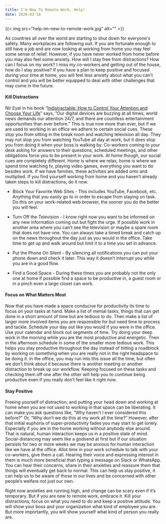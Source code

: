 ```yaml
---
title: I'm New To Remote Work, Help!
date: 2020-03-16
---
```

{{< img src="help-im-new-to-remote-work.jpg" alt="" >}}

As countries all over the world are starting to shut down for everyone's safety.  Many workplaces are following suit.  If you are fortunate enough to still have a job and are now looking at working from home you may feel some sense of relief.  However, if you have never worked from home before you may also feel some anxiety.
How will I stay free from distractions?  How can I focus on my work?  I miss my co-workers and getting out of the house, how do I stay positive?  If you have a plan to keep positive and focused during your time at home, you will feel less anxiety about what you can’t control and you will be better equipped to deal with other challenges that may come in the future.

#### Kill Distractions
Nir Eyal in his book “[Indistractable: How to Control Your Attention and Choose Your Life](https://www.nirandfar.com/indistractable/)” says, ”Our digital devices are buzzing at all times, world news demands our attention 24/7, and there are countless entertainment opportunities than ever before.”  This is true now more than ever, but if we are used to working in an office we adhere to certain social cues.  These stop you from sitting in the break room and watching television all day.  They may not stop you from watching YouTube all day at work, but it does stop you from doing it when your boss is walking by.  Co-workers coming to your desk asking for answers to their questions, scheduled meetings, and other obligations force you to be present in your work.   At home though, our social cues are completely different.  Home is where we relax, home is where we spend time watching tv, playing video games, everything you want to do besides work.  If we have families, these activities are added onto and multiplied.  If you find yourself working from home and you haven’t already taken steps to kill distractions, do it now.

- Block Your Favorite Web Sites - This includes YouTube, Facebook, etc.  Anything that you easily go to in order to escape from staying on task.  Do this on your work-related web browser, the sooner you do the better you will feel.

- Turn Off the Television - I know right now you want to be informed on any new information coming out but fight the urge.  If possible work in another area where you can’t see the television or maybe a spare room that does not have one.  You can always take a timed break and catch up on the news throughout the day just as you would in the office.  Take time to get up and walk around but limit it to a time you set in advance.

- Put the Phone On Silent - By silencing all notifications you can put your phone down and check it later.  This way it doesn’t interrupt you while you are in a good flow.

- Find a Good Space - During these times you are probably not the only one at home if possible find a space to be productive in, a guest room or in a pinch even a large closet can work.

#### Focus on What Matters Most
Now that you have made a space conducive for productivity its time to focus on your tasks at hand.  Make a list of menial tasks, things that can get done in a short amount of time but are tedious to do.  Then make a list of larger more involved items you are responsible for but need time to process and tackle.  Schedule your day out like you would if you were in the office.  Use your calendar and block out segments of time.  Try doing your deep work in the morning while you are the most productive and energetic.  Then in the afternoon schedule in some of the smaller more tedious work.  This helps you stay productive throughout the day instead of hitting a roadblock by working on something when you are really not in the right headspace to be doing it.  In the office, you may run into this issue all the time, but often we don’t think about it because there is another meeting or another distraction to break up our workflow.  Keeping focused on these tasks and checking them off one after the other will help you to continue being productive even if you really don’t feel like it right now.

#### Stay Positive
Freeing yourself of distraction, and putting your head down and working at home when you are not used to working in that space can be liberating.  It can make you ask questions like, “Why haven’t I ever considered this before?”  Or, “Why don’t we do this at my work all the time?”  However, after that initial euphoria of super-productivity fades you may start to get lonely.  Especially if you are in the home working without anybody else around.  That is natural, human interaction keeps us in a positive state of mind.  Social-distancing may seem like a godsend at first but if our situation persists for two or more weeks we may be anxious for human interaction like we have at the office.  Allot time in your work schedule to talk with your co-workers, give them a call.  Hearing their voice and expressing interest in them is much more beneficial than typing a message on Slack or WhatsApp.  You can hear their concerns, share in their anxieties and reassure them that things will eventually get back to normal.  This can help us stay positive, it can help us to be aware of those in our lives and be concerned with other people’s welfare not just our own.  

Right now anxieties are running high, and change can be scary even if it’s temporary.  But if you are new to remote work, embrace it.  Kill your distractions, focus on what you need to do and keep a positive attitude.  You will show your boss and your organization what kind of employee you are.  But more importantly, you will show yourself what kind of person you really are.